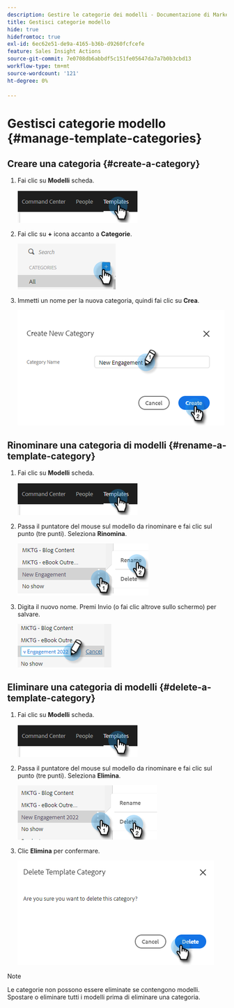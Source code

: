 ```yaml
---
description: Gestire le categorie dei modelli - Documentazione di Marketo - Documentazione del prodotto
title: Gestisci categorie modello
hide: true
hidefromtoc: true
exl-id: 6ec62e51-de9a-4165-b36b-d9260fcfcefe
feature: Sales Insight Actions
source-git-commit: 7e0708db6abbdf5c151fe05647da7a7b0b3cbd13
workflow-type: tm+mt
source-wordcount: '121'
ht-degree: 0%

---
```


# Gestisci categorie modello {#manage-template-categories}

## Creare una categoria {#create-a-category}

1. Fai clic su **Modelli** scheda.

   ![](assets/manage-template-categories-1.png)

1. Fai clic su **+** icona accanto a **Categorie**.

   ![](assets/manage-template-categories-2.png)

1. Immetti un nome per la nuova categoria, quindi fai clic su **Crea**.

   ![](assets/manage-template-categories-3.png)

## Rinominare una categoria di modelli {#rename-a-template-category}

1. Fai clic su **Modelli** scheda.

   ![](assets/manage-template-categories-4.png)

1. Passa il puntatore del mouse sul modello da rinominare e fai clic sul punto (tre punti). Seleziona **Rinomina**.

   ![](assets/manage-template-categories-5.png)

1. Digita il nuovo nome. Premi Invio (o fai clic altrove sullo schermo) per salvare.

   ![](assets/manage-template-categories-6.png)

## Eliminare una categoria di modelli {#delete-a-template-category}

1. Fai clic su **Modelli** scheda.

   ![](assets/manage-template-categories-7.png)

1. Passa il puntatore del mouse sul modello da rinominare e fai clic sul punto (tre punti). Seleziona **Elimina**.

   ![](assets/manage-template-categories-8.png)

1. Clic **Elimina** per confermare.

   ![](assets/manage-template-categories-9.png)

>[!NOTE]
>
>Le categorie non possono essere eliminate se contengono modelli. Spostare o eliminare tutti i modelli prima di eliminare una categoria.
